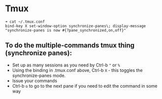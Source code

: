 # Tmux

```
➜ cat ~/.tmux.conf
bind-key X set-window-option synchronize-panes\; display-message "synchronize-panes is now #{?pane_synchronized,on,off}"
```

## To do the multiple-commands tmux thing (synchronize panes):

- Set up as many sessions as you need by Ctrl-b `"` or `%`
- Using the binding in .tmux.conf above, Ctrl-b `X` - this toggles the synchronize-panes mode.
- Issue your commands
- Ctrl-b `o` to go to the next pane if you need to edit the command in some way

